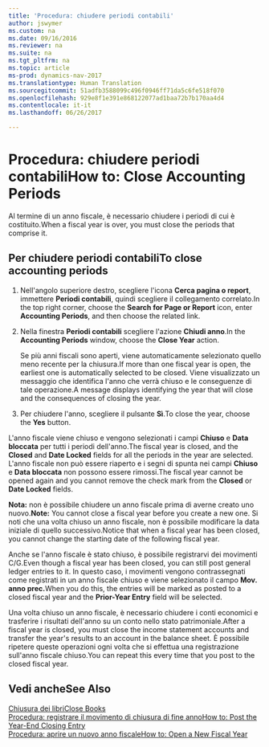 ```yaml
---
title: 'Procedura: chiudere periodi contabili'
author: jswymer
ms.custom: na
ms.date: 09/16/2016
ms.reviewer: na
ms.suite: na
ms.tgt_pltfrm: na
ms.topic: article
ms-prod: dynamics-nav-2017
ms.translationtype: Human Translation
ms.sourcegitcommit: 51adfb3588099c496f0946ff71da5c6fe518f070
ms.openlocfilehash: 929e8f1e391e868122077ad1baa72b7b170aa4d4
ms.contentlocale: it-it
ms.lasthandoff: 06/26/2017

---
```

# <a name="how-to-close-accounting-periods"></a><span data-ttu-id="4f75a-102">Procedura: chiudere periodi contabili</span><span class="sxs-lookup"><span data-stu-id="4f75a-102">How to: Close Accounting Periods</span></span>
<span data-ttu-id="4f75a-103">Al termine di un anno fiscale, è necessario chiudere i periodi di cui è costituito.</span><span class="sxs-lookup"><span data-stu-id="4f75a-103">When a fiscal year is over, you must close the periods that comprise it.</span></span>

## <a name="to-close-accounting-periods"></a><span data-ttu-id="4f75a-104">Per chiudere periodi contabili</span><span class="sxs-lookup"><span data-stu-id="4f75a-104">To close accounting periods</span></span>
1. <span data-ttu-id="4f75a-105">Nell'angolo superiore destro, scegliere l'icona **Cerca pagina o report**, immettere **Periodi contabili**, quindi scegliere il collegamento correlato.</span><span class="sxs-lookup"><span data-stu-id="4f75a-105">In the top right corner, choose the **Search for Page or Report** icon, enter **Accounting Periods**, and then choose the related link.</span></span>
2. <span data-ttu-id="4f75a-106">Nella finestra **Periodi contabili** scegliere l'azione **Chiudi anno**.</span><span class="sxs-lookup"><span data-stu-id="4f75a-106">In the **Accounting Periods** window, choose the **Close Year** action.</span></span>

    <span data-ttu-id="4f75a-107">Se più anni fiscali sono aperti, viene automaticamente selezionato quello meno recente per la chiusura.</span><span class="sxs-lookup"><span data-stu-id="4f75a-107">If more than one fiscal year is open, the earliest one is automatically selected to be closed.</span></span> <span data-ttu-id="4f75a-108">Viene visualizzato un messaggio che identifica l'anno che verrà chiuso e le conseguenze di tale operazione.</span><span class="sxs-lookup"><span data-stu-id="4f75a-108">A message displays identifying the year that will close and the consequences of closing the year.</span></span>
3. <span data-ttu-id="4f75a-109">Per chiudere l'anno, scegliere il pulsante **Sì**.</span><span class="sxs-lookup"><span data-stu-id="4f75a-109">To close the year, choose the **Yes** button.</span></span>

<span data-ttu-id="4f75a-110">L'anno fiscale viene chiuso e vengono selezionati i campi **Chiuso** e **Data bloccata** per tutti i periodi dell'anno.</span><span class="sxs-lookup"><span data-stu-id="4f75a-110">The fiscal year is closed, and the **Closed** and **Date Locked** fields for all the periods in the year are selected.</span></span> <span data-ttu-id="4f75a-111">L'anno fiscale non può essere riaperto e i segni di spunta nei campi **Chiuso** e **Data bloccata** non possono essere rimossi.</span><span class="sxs-lookup"><span data-stu-id="4f75a-111">The fiscal year cannot be opened again and you cannot remove the check mark from the **Closed** or **Date Locked** fields.</span></span>

<span data-ttu-id="4f75a-112">**Nota:** non è possibile chiudere un anno fiscale prima di averne creato uno nuovo.</span><span class="sxs-lookup"><span data-stu-id="4f75a-112">**Note:** You cannot close a fiscal year before you create a new one.</span></span> <span data-ttu-id="4f75a-113">Si noti che una volta chiuso un anno fiscale, non è possibile modificare la data iniziale di quello successivo.</span><span class="sxs-lookup"><span data-stu-id="4f75a-113">Notice that when a fiscal year has been closed, you cannot change the starting date of the following fiscal year.</span></span>

<span data-ttu-id="4f75a-114">Anche se l'anno fiscale è stato chiuso, è possibile registrarvi dei movimenti C/G.</span><span class="sxs-lookup"><span data-stu-id="4f75a-114">Even though a fiscal year has been closed, you can still post general ledger entries to it.</span></span> <span data-ttu-id="4f75a-115">In questo caso, i movimenti vengono contrassegnati come registrati in un anno fiscale chiuso e viene selezionato il campo **Mov. anno prec.**</span><span class="sxs-lookup"><span data-stu-id="4f75a-115">When you do this, the entries will be marked as posted to a closed fiscal year and the **Prior-Year Entry** field will be selected.</span></span>

<span data-ttu-id="4f75a-116">Una volta chiuso un anno fiscale, è necessario chiudere i conti economici e trasferire i risultati dell'anno su un conto nello stato patrimoniale.</span><span class="sxs-lookup"><span data-stu-id="4f75a-116">After a fiscal year is closed, you must close the income statement accounts and transfer the year's results to an account in the balance sheet.</span></span> <span data-ttu-id="4f75a-117">È possibile ripetere queste operazioni ogni volta che si effettua una registrazione sull'anno fiscale chiuso.</span><span class="sxs-lookup"><span data-stu-id="4f75a-117">You can repeat this every time that you post to the closed fiscal year.</span></span>

## <a name="see-also"></a><span data-ttu-id="4f75a-118">Vedi anche</span><span class="sxs-lookup"><span data-stu-id="4f75a-118">See Also</span></span>
[<span data-ttu-id="4f75a-119">Chiusura dei libri</span><span class="sxs-lookup"><span data-stu-id="4f75a-119">Close Books</span></span>](year-close-books.md)  
[<span data-ttu-id="4f75a-120">Procedura: registrare il movimento di chiusura di fine anno</span><span class="sxs-lookup"><span data-stu-id="4f75a-120">How to: Post the Year-End Closing Entry</span></span>](year-how-post-year-end-close-entry.md)  
[<span data-ttu-id="4f75a-121">Procedura: aprire un nuovo anno fiscale</span><span class="sxs-lookup"><span data-stu-id="4f75a-121">How to: Open a New Fiscal Year</span></span>](finance-setup-how-open-new-fiscal-year.md)

